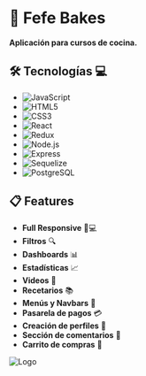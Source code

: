 # 🍰 Fefe Bakes

**Aplicación para cursos de cocina.**

## 🛠 Tecnologías 💻

- ![JavaScript](https://img.shields.io/badge/-JavaScript-F7DF1E?style=flat&logo=javascript&logoColor=black)
- ![HTML5](https://img.shields.io/badge/-HTML5-E34F26?style=flat&logo=html5&logoColor=white)
- ![CSS3](https://img.shields.io/badge/-CSS3-1572B6?style=flat&logo=css3)
- ![React](https://img.shields.io/badge/-React-61DAFB?style=flat&logo=react&logoColor=black)
- ![Redux](https://img.shields.io/badge/-Redux-764ABC?style=flat&logo=redux)
- ![Node.js](https://img.shields.io/badge/-Node.js-339933?style=flat&logo=node.js&logoColor=white)
- ![Express](https://img.shields.io/badge/-Express-000000?style=flat&logo=express&logoColor=white)
- ![Sequelize](https://img.shields.io/badge/-Sequelize-52B0E7?style=flat&logo=sequelize&logoColor=white)
- ![PostgreSQL](https://img.shields.io/badge/-PostgreSQL-336791?style=flat&logo=postgresql&logoColor=white)

## 📋 Features

- **Full Responsive** 📱💻
- **Filtros** 🔍
- **Dashboards** 📊
- **Estadísticas** 📈
- **Videos** 🎥
- **Recetarios** 📚
- **Menús y Navbars** 🍴
- **Pasarela de pagos** 💳
- **Creación de perfiles** 👤
- **Sección de comentarios** 💬
- **Carrito de compras** 🛒

![Logo](https://res.cloudinary.com/dclvhbrj3/image/upload/v1719355309/logo_fefe_bakes_lrwkjb.jpg)